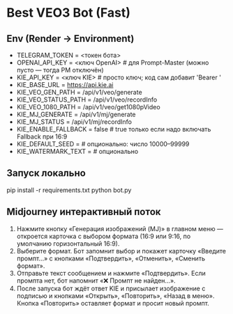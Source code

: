 # Best VEO3 Bot (Fast)

## Env (Render → Environment)
- TELEGRAM_TOKEN      = <токен бота>
- OPENAI_API_KEY      = <ключ OpenAI>           # для Prompt-Master (можно пусто — тогда PM отключён)
- KIE_API_KEY         = <ключ KIE>              # просто ключ; код сам добавит 'Bearer '
- KIE_BASE_URL        = https://api.kie.ai
- KIE_VEO_GEN_PATH    = /api/v1/veo/generate
- KIE_VEO_STATUS_PATH = /api/v1/veo/recordInfo
- KIE_VEO_1080_PATH   = /api/v1/veo/get1080pVideo
- KIE_MJ_GENERATE     = /api/v1/mj/generate
- KIE_MJ_STATUS       = /api/v1/mj/recordInfo
- KIE_ENABLE_FALLBACK = false                   # true только если надо включать Fallback при 16:9
- KIE_DEFAULT_SEED    =                          # опционально: число 10000–99999
- KIE_WATERMARK_TEXT  =                          # опционально

## Запуск локально
pip install -r requirements.txt
python bot.py

## Midjourney интерактивный поток
1. Нажмите кнопку «Генерация изображений (MJ)» в главном меню — откроется карточка с выбором формата (16:9 или 9:16, по умолчанию горизонтальный 16:9).
2. Выберите формат. Бот запомнит выбор и покажет карточку «Введите промпт…» с кнопками «Подтвердить», «Отменить», «Сменить формат».
3. Отправьте текст сообщением и нажмите «Подтвердить». Если промпта нет, бот напомнит «❌ Промпт не найден…».
4. После запуска бот ждёт ответ KIE и присылает изображение с подписью и кнопками «Открыть», «Повторить», «Назад в меню». Кнопка «Повторить» оставляет формат и просит новый промпт.
